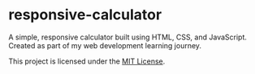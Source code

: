 # responsive-calculator
A simple, responsive calculator built using HTML, CSS, and JavaScript. Created as part of my web development learning journey.

This project is licensed under the [MIT License](LICENSE).
